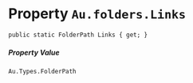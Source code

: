 # Property `Au.folders.Links`

```
public static FolderPath Links { get; }
```

##### Property Value

`Au.Types.FolderPath`